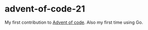 # advent-of-code-21
My first contribution to [Advent of code](https://adventofcode.com/2021).
Also my first time using Go.
